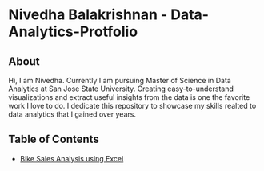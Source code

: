 # Nivedha Balakrishnan - Data-Analytics-Protfolio

## About

Hi, I am Nivedha. Currently I am pursuing Master of Science in Data Analytics at San Jose State University. Creating easy-to-understand visualizations and extract useful insights from the data is one the favorite work I love to do. I dedicate this repository to showcase my skills realted to data analytics that I gained over years.


## Table of Contents
- [Bike Sales Analysis using Excel](https://github.com/NivedhaBalakrishnan/Data-Analytics-Protfolio/tree/main/Bike%20Sales%20Excel)

